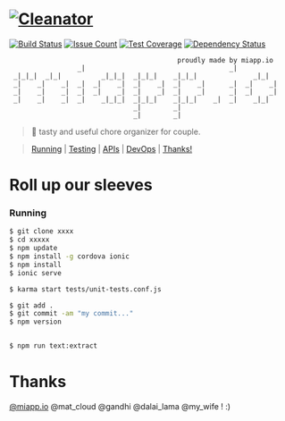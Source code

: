 # [![Cleanator](https://miappio.github.io/cleanator/img/background/screen02.jpg)](https://miapp.io/app/cleanator/download)
[![Build Status](https://travis-ci.org/miappio/cleanator.svg?branch=master)](https://travis-ci.org/miappio/cleanator)
[![Issue Count](https://codeclimate.com/github/miappio/cleanator/badges/issue_count.svg)](https://codeclimate.com/github/miappio/cleanator/issues)
[![Test Coverage](https://codeclimate.com/github/miappio/cleanator/badges/coverage.svg)](https://codeclimate.com/github/miappio/cleanator/coverage)
[![Dependency Status](https://gemnasium.com/miappio/cleanator.svg)](https://gemnasium.com/miappio/cleanator)

                                              proudly made by miapp.io
                     _|                                    _|            
     _|_|_|  _|_|          _|_|_|  _|_|_|    _|_|_|              _|_|    
     _|    _|    _|  _|  _|    _|  _|    _|  _|    _|      _|  _|    _|  
     _|    _|    _|  _|  _|    _|  _|    _|  _|    _|      _|  _|    _|  
     _|    _|    _|  _|    _|_|_|  _|_|_|    _|_|_|    _|  _|    _|_|    
                                   _|        _|                          
                                   _|        _|                          
> :hamburger:  tasty and useful chore organizer for couple.

> [Running](#running) | [Testing](#testing) | [APIs](#apis) | [DevOps](#devops) | [Thanks!](#thanks)

# Roll up our sleeves 

### Running

```bash
$ git clone xxxx
$ cd xxxxx
$ npm update
$ npm install -g cordova ionic
$ npm install
$ ionic serve

$ karma start tests/unit-tests.conf.js

$ git add .
$ git commit -am "my commit..."
$ npm version


$ npm run text:extract
```


# Thanks

[@miapp.io](https://miapp.io) @mat_cloud @gandhi @dalai_lama @my_wife !  :)


